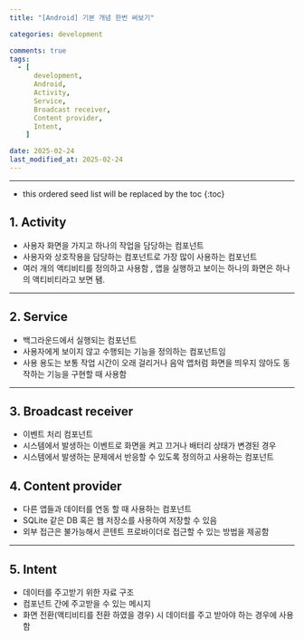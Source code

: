 ```yaml
---
title: "[Android] 기본 개념 한번 써보기"

categories: development

comments: true
tags:
  - [
      development,
      Android,
      Activity,
      Service,
      Broadcast receiver,
      Content provider,
      Intent,
    ]

date: 2025-02-24
last_modified_at: 2025-02-24
---
```


---

<!-- prettier-ignore -->
* this ordered seed list will be replaced by the toc 
{:toc}

## 1. Activity

- 사용자 화면을 가지고 하나의 작업을 담당하는 컴포넌트
- 사용자와 상호작용을 담당하는 컴포넌트로 가장 많이 사용하는 컴포넌트
- 여러 개의 액티비티를 정의하고 사용함 , 앱을 실행하고 보이는 하나의 화면은 하나의 액티비티라고 보면 됌.

---

## 2. Service

- 백그라운드에서 실행되는 컴포넌트
- 사용자에게 보이지 않고 수행되는 기능을 정의하는 컴포넌트임
- 사용 용도는 보통 작업 시간이 오래 걸리거나 음악 앱처럼 화면을 띄우지 않아도 동작하는 기능을 구현할 때 사용함

---

## 3. Broadcast receiver

- 이벤트 처리 컴포넌트
- 시스템에서 발생하는 이벤트로 화면을 켜고 끄거나 배터리 상태가 변경된 경우
- 시스템에서 발생하는 문제에서 반응할 수 있도록 정의하고 사용하는 컴포넌트

## 4. Content provider

- 다른 앱들과 데이터를 연동 할 때 사용하는 컴포넌트
- SQLite 같은 DB 혹은 웹 저장소를 사용하여 저장할 수 있음
- 외부 접근은 불가능해서 콘텐트 프로바이더로 접근할 수 있는 방법을 제공함

---

## 5. Intent

- 데이터를 주고받기 위한 자료 구조
- 컴포넌트 간에 주고받을 수 있는 메시지
- 화면 전환(액티비티를 전환 하였을 경우) 시 데이터를 주고 받아야 하는 경우에 사용함
